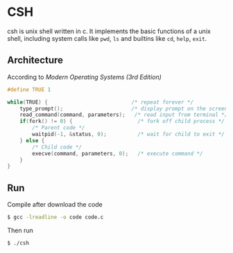 # CSH

csh is unix shell written in c. It implements the basic functions of a unix shell, including system calls like `pwd`, `ls` and builtins like `cd`, `help`, `exit`.

## Architecture

According to *Modern Operating Systems (3rd Edition)*

```c
#define TRUE 1

while(TRUE) {                           /* repeat forever */
    type_prompt();                      /* display prompt on the screen */
    read_command(command, parameters);   /* read input from terminal */
    if(fork() != 0) {                     /* fork off child process */
        /* Parent code */
        waitpid(-1, &status, 0);          /* wait for child to exit */
    } else {
        /* Child code */
        execve(command, parameters, 0);   /* execute command */
    }
}
```

## Run
Compile after download the code 
```bash
$ gcc -lreadline -o code code.c
```
Then run 
```bash
$ ./csh
```

